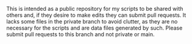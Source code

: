 This is intended as a public repository for my scripts to be shared with others and, if they desire to make edits they can submit pull requests. It lacks some files in the private branch to avoid clutter, as they are no necessary for the scripts and are data files generated by such. Please submit pull requests to this branch and not private or main.
